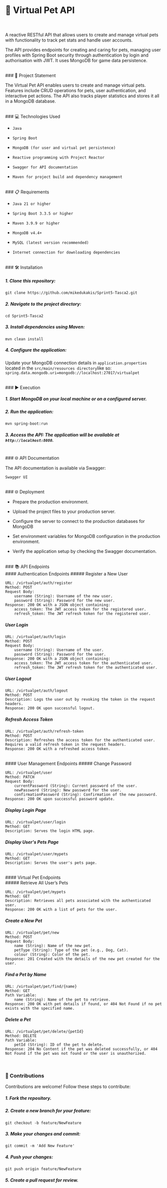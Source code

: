 # 🐾 Virtual Pet API

<br/>
<br/>
A reactive RESTful API that allows users to create and manage virtual pets with functionality to track pet stats and handle user accounts.

The API provides endpoints for creating and caring for pets, managing user profiles with Spring Boot security through authentication by login and authorisation with JWT. It uses MongoDB for game data persistence.

<br/>
### 📄 Project Statement

The Virtual Pet API enables users to create and manage virtual pets. Features include CRUD operations for pets, user authentication, and interactive pet actions. The API also tracks player statistics and stores it all in a MongoDB database.

<br/>
### 💻 Technologies Used

-     Java
-     Spring Boot
-     MongoDB (for user and virtual pet persistence)
-     Reactive programming with Project Reactor
-     Swagger for API documentation
-     Maven for project build and dependency management

<br/>
### 📋 Requirements

-     Java 21 or higher
-     Spring Boot 3.3.5 or higher
-     Maven 3.9.9 or higher
-     MongoDB v4.4+
-     MySQL (latest version recommended)
-     Internet connection for downloading dependencies

<br/>
### 🛠️ Installation

##### 1. Clone this repository:

`git clone https://github.com/mikedukakis/Sprint5-Tasca2.git`

##### 2. Navigate to the project directory:

`cd Sprint5-Tasca2`

##### 3. Install dependencies using Maven:

`mvn clean install`

##### 4. Configure the application:
        
Update your MongoDB connection details in `application.properties` located in the `src/main/resources directory`like so:
`spring.data.mongodb.uri=mongodb://localhost:27017/virtualpet`



<br/>
### ▶️ Execution

##### 1. Start MongoDB on your local machine or on a configured server.

##### 2. Run the application:

`mvn spring-boot:run`

##### 3. Access the API: The application will be available at `http://localhost:8080`.

<br/>
### 🌐 API Documentation

The API documentation is available via Swagger:

    Swagger UI

<br/>
### 🌐 Deployment

- Prepare the production environment.

- Upload the project files to your production server.

- Configure the server to connect to the production databases for MongoDB

- Set environment variables for MongoDB configuration in the production environment.

- Verify the application setup by checking the Swagger documentation.

<br/>
### 📚 API Endpoints
<br/>
#### Authentication Endpoints
##### Register a New User

    URL: /virtualpet/auth/register
    Method: POST
    Request Body:
        username (String): Username of the new user.
        password (String): Password for the new user.
    Response: 200 OK with a JSON object containing:
        access_token: The JWT access token for the registered user.
        refresh_token: The JWT refresh token for the registered user.

##### User Login

    URL: /virtualpet/auth/login
    Method: POST
    Request Body:
        username (String): Username of the user.
        password (String): Password for the user.
    Response: 200 OK with a JSON object containing:
        access_token: The JWT access token for the authenticated user.
        refresh_token: The JWT refresh token for the authenticated user.
        
##### User Logout

    URL: /virtualpet/auth/logout
    Method: POST
    Description: Logs the user out by revoking the token in the request headers.
    Response: 200 OK upon successful logout.

##### Refresh Access Token

    URL: /virtualpet/auth/refresh-token
    Method: POST
    Description: Refreshes the access token for the authenticated user. Requires a valid refresh token in the request headers.
    Response: 200 OK with a refreshed access token.

<br/>
#### User Management Endpoints
##### Change Password

    URL: /virtualpet/user
    Method: PATCH
    Request Body:
        currentPassword (String): Current password of the user.
        newPassword (String): New password for the user.
        confirmationPassword (String): Confirmation of the new password.
    Response: 200 OK upon successful password update.

##### Display Login Page

    URL: /virtualpet/user/login
    Method: GET
    Description: Serves the login HTML page.

##### Display User's Pets Page

    URL: /virtualpet/user/mypets
    Method: GET
    Description: Serves the user's pets page.

<br/>
#### Virtual Pet Endpoints
<br/>
##### Retrieve All User’s Pets

    URL: /virtualpet/pet/mypets
    Method: GET
    Description: Retrieves all pets associated with the authenticated user.
    Response: 200 OK with a list of pets for the user.

##### Create a New Pet

    URL: /virtualpet/pet/new
    Method: POST
    Request Body:
        name (String): Name of the new pet.
        petType (String): Type of the pet (e.g., Dog, Cat).
        colour (String): Color of the pet.
    Response: 201 Created with the details of the new pet created for the user.

##### Find a Pet by Name

    URL: /virtualpet/pet/find/{name}
    Method: GET
    Path Variable:
        name (String): Name of the pet to retrieve.
    Response: 200 OK with pet details if found, or 404 Not Found if no pet exists with the specified name.

##### Delete a Pet

    URL: /virtualpet/pet/delete/{petId}
    Method: DELETE
    Path Variable:
        petId (String): ID of the pet to delete.
    Response: 204 No Content if the pet was deleted successfully, or 404 Not Found if the pet was not found or the user is unauthorized.

<br/>

###  🤝 Contributions

Contributions are welcome! Follow these steps to contribute:

##### 1. Fork the repository.
##### 2. Create a new branch for your feature:

`git checkout -b feature/NewFeature`

##### 3. Make your changes and commit:

`git commit -m 'Add New Feature'`

##### 4. Push your changes:

`git push origin feature/NewFeature`

##### 5. Create a pull request for review.